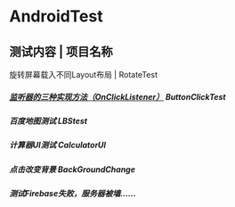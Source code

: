 # AndroidTest
 测试内容 | 项目名称
 ---------------------
旋转屏幕载入不同Layout布局 | RotateTest
##### [监听器的三种实现方法（OnClickListener）](https://www.cnblogs.com/releasing/p/5236806.html) ButtonClickTest
##### 百度地图测试 LBStest
##### 计算器UI测试 CalculatorUI
##### 点击改变背景 BackGroundChange
##### 测试Firebase失败，服务器被墙……
